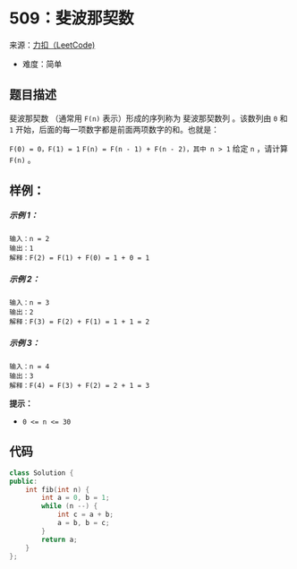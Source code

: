 # 509：斐波那契数
来源：[力扣（LeetCode)](https://leetcode.cn/problems/fibonacci-number/)

* 难度：简单

## 题目描述
斐波那契数 （通常用 `F(n)` 表示）形成的序列称为 斐波那契数列 。该数列由 `0` 和 `1` 开始，后面的每一项数字都是前面两项数字的和。也就是：

`F(0) = 0，F(1) = 1`
`F(n) = F(n - 1) + F(n - 2)，其中 n > 1`
给定 `n` ，请计算 `F(n)` 。

## 样例：
##### 示例 1：
```
输入：n = 2
输出：1
解释：F(2) = F(1) + F(0) = 1 + 0 = 1
```
##### 示例 2：
```
输入：n = 3
输出：2
解释：F(3) = F(2) + F(1) = 1 + 1 = 2
```
##### 示例 3：
```
输入：n = 4
输出：3
解释：F(4) = F(3) + F(2) = 2 + 1 = 3
```
**提示：**
* `0 <= n <= 30`

## 代码
```c++
class Solution {
public:
    int fib(int n) {
        int a = 0, b = 1;
        while (n --) {
            int c = a + b;
            a = b, b = c;
        }
        return a;
    }
};
```